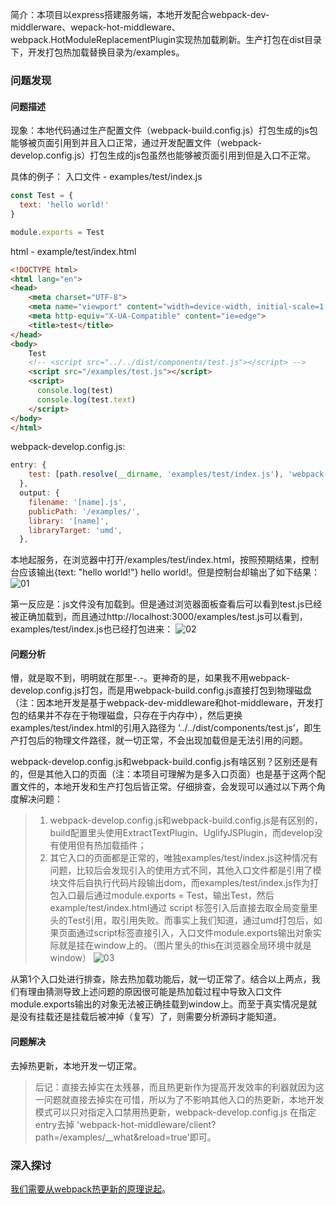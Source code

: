 简介：本项目以express搭建服务端，本地开发配合webpack-dev-middlerware、wepack-hot-middleware、webpack.HotModuleReplacementPlugin实现热加载刷新。生产打包在dist目录下，开发打包热加载替换目录为/examples。

### 问题发现

#### 问题描述
现象：本地代码通过生产配置文件（webpack-build.config.js）打包生成的js包能够被页面引用到并且入口正常，通过开发配置文件（webpack-develop.config.js）打包生成的js包虽然也能够被页面引用到但是入口不正常。

具体的例子：
入口文件 - examples/test/index.js
```javascript
const Test = {
  text: 'hello world!'
}

module.exports = Test
```
html - example/test/index.html
```html
<!DOCTYPE html>
<html lang="en">
<head>
    <meta charset="UTF-8">
    <meta name="viewport" content="width=device-width, initial-scale=1.0">
    <meta http-equiv="X-UA-Compatible" content="ie=edge">
    <title>test</title>
</head>
<body>
    Test
    <!-- <script src="../../dist/components/test.js"></script> -->
    <script src="/examples/test.js"></script>
    <script>
      console.log(test)
      console.log(test.text)
    </script>
</body>
</html>
```
webpack-develop.config.js:
```javascript
entry: {
    test: [path.resolve(__dirname, 'examples/test/index.js'), 'webpack-hot-middleware/client?path=/examples/__what&reload=true'],
  },
  output: {
    filename: '[name].js',
    publicPath: '/examples/',
    library: '[name]',
    libraryTarget: 'umd',
  },
```
本地起服务，在浏览器中打开/examples/test/index.html，按照预期结果，控制台应该输出{text: "hello world!"} hello world!。但是控制台却输出了如下结果：
![01](https://user-images.githubusercontent.com/5029635/35033800-f41cb09e-fba6-11e7-9e85-cdff8b6ce1b0.jpg)

第一反应是：js文件没有加载到。但是通过浏览器面板查看后可以看到test.js已经被正确加载到，而且通过http://localhost:3000/examples/test.js可以看到，examples/test/index.js也已经打包进来：
![02](https://user-images.githubusercontent.com/5029635/35034048-cfefc688-fba7-11e7-9a1b-3d5bd9dcdf12.jpg)

#### 问题分析
懵，就是取不到，明明就在那里-.-。更神奇的是，如果我不用webpack-develop.config.js打包，而是用webpack-build.config.js直接打包到物理磁盘（注：因本地开发是基于webpack-dev-middleware和hot-middleware，开发打包的结果并不存在于物理磁盘，只存在于内存中），然后更换examples/test/index.html的引用入路径为 ‘../../dist/components/test.js’，即生产打包后的物理文件路径，就一切正常，不会出现加载但是无法引用的问题。

webpack-develop.config.js和webpack-build.config.js有啥区别？区别还是有的，但是其他入口的页面（注：本项目可理解为是多入口页面）也是基于这两个配置文件的，本地开发和生产打包后皆正常。仔细排查，会发现可以通过以下两个角度解决问题：
>1.  webpack-develop.config.js和webpack-build.config.js是有区别的，build配置里头使用ExtractTextPlugin、UglifyJSPlugin，而develop没有使用但有热加载插件；
>2.  其它入口的页面都是正常的，唯独examples/test/index.js这种情况有问题，比较后会发现引入的使用方式不同，其他入口文件都是引用了模块文件后自执行代码片段输出dom，而examples/test/index.js作为打包入口最后通过module.exports = Test，输出Test，然后example/test/index.html通过 script 标签引入后直接去取全局变量里头的Test引用，取引用失败。而事实上我们知道，通过umd打包后，如果页面通过script标签直接引入，入口文件module.exports输出对象实际就是挂在window上的。（图片里头的this在浏览器全局环境中就是window）
![03](https://user-images.githubusercontent.com/5029635/35035851-7ebaa44e-fbad-11e7-9d36-4282df8cbd9f.jpg)

从第1个入口处进行排查，除去热加载功能后，就一切正常了。结合以上两点，我们有理由猜测导致上述问题的原因很可能是热加载过程中导致入口文件module.exports输出的对象无法被正确挂载到window上。而至于真实情况是就是没有挂载还是挂载后被冲掉（复写）了，则需要分析源码才能知道。

#### 问题解决
去掉热更新，本地开发一切正常。

>后记：直接去掉实在太残暴，而且热更新作为提高开发效率的利器就因为这一问题就直接去掉实在可惜，所以为了不影响其他入口的热更新，本地开发模式可以只对指定入口禁用热更新，webpack-develop.config.js 在指定entry去掉 'webpack-hot-middleware/client?path=/examples/__what&reload=true'即可。

### 深入探讨
[我们需要从webpack热更新的原理说起](https://github.com/Jade05/jade.github.io/issues/4)。
